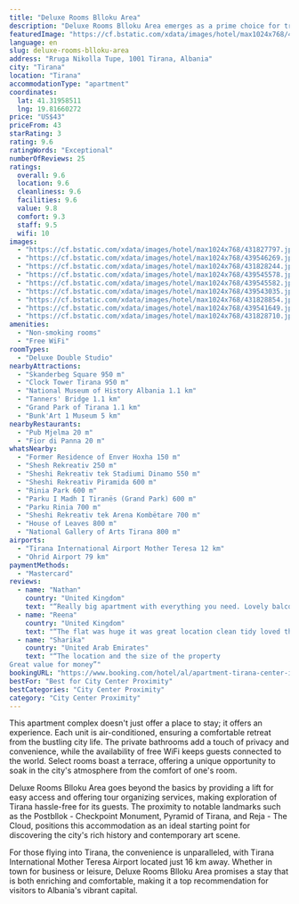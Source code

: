 ```yaml
---
title: "Deluxe Rooms Blloku Area"
description: "Deluxe Rooms Blloku Area emerges as a prime choice for travelers seeking a blend of comfort and convenience in the heart of Tirana."
featuredImage: "https://cf.bstatic.com/xdata/images/hotel/max1024x768/431827797.jpg?k=a6ded3fda46e433bc99623f69bb557e63e318f9d0594773500b0daeadc7e8d15&o=&hp=1"
language: en
slug: deluxe-rooms-blloku-area
address: "Rruga Nikolla Tupe, 1001 Tirana, Albania"
city: "Tirana"
location: "Tirana"
accommodationType: "apartment"
coordinates:
  lat: 41.31958511
  lng: 19.81660272
price: "US$43"
priceFrom: 43
starRating: 3
rating: 9.6
ratingWords: "Exceptional"
numberOfReviews: 25
ratings:
  overall: 9.6
  location: 9.6
  cleanliness: 9.6
  facilities: 9.6
  value: 9.8
  comfort: 9.3
  staff: 9.5
  wifi: 10
images:
  - "https://cf.bstatic.com/xdata/images/hotel/max1024x768/431827797.jpg?k=a6ded3fda46e433bc99623f69bb557e63e318f9d0594773500b0daeadc7e8d15&o=&hp=1"
  - "https://cf.bstatic.com/xdata/images/hotel/max1024x768/439546269.jpg?k=ff56bae829ce6eb1f714e2281f9d7604e8be0f1ebb39f113a9361dd637651f54&o=&hp=1"
  - "https://cf.bstatic.com/xdata/images/hotel/max1024x768/431828244.jpg?k=5002b51d0010ef0903edea2172e5c8f10e94d19c1fee7b264885c42cba18d04d&o=&hp=1"
  - "https://cf.bstatic.com/xdata/images/hotel/max1024x768/439545578.jpg?k=84c5b73d478ca896dab3f57d51f2706d23812b14851b25b834694773d7bb1b01&o=&hp=1"
  - "https://cf.bstatic.com/xdata/images/hotel/max1024x768/439545582.jpg?k=bdecf82fc3a370678ed74556a273012be7b2b330b07f9a8e05e779c956a88d44&o=&hp=1"
  - "https://cf.bstatic.com/xdata/images/hotel/max1024x768/439543035.jpg?k=3558610532805cc255fba7df43437fbeff1c4600d8818272ed56f48702b7e270&o=&hp=1"
  - "https://cf.bstatic.com/xdata/images/hotel/max1024x768/431828854.jpg?k=c8c70795077dccc9ffda16b1da7b2bff64e24b3e73622b5430d2657e33fd3064&o=&hp=1"
  - "https://cf.bstatic.com/xdata/images/hotel/max1024x768/439541649.jpg?k=661ba23eb362da2276d0207f81458921e4ed39b76b3d411200d0f194a8368a93&o=&hp=1"
  - "https://cf.bstatic.com/xdata/images/hotel/max1024x768/431828710.jpg?k=59f500fe7c71f474b0e8a04d88367c87810914599a5d21b97e13519545a12c23&o=&hp=1"
amenities:
  - "Non-smoking rooms"
  - "Free WiFi"
roomTypes:
  - "Deluxe Double Studio"
nearbyAttractions:
  - "Skanderbeg Square 950 m"
  - "Clock Tower Tirana 950 m"
  - "National Museum of History Albania 1.1 km"
  - "Tanners' Bridge 1.1 km"
  - "Grand Park of Tirana 1.1 km"
  - "Bunk'Art 1 Museum 5 km"
nearbyRestaurants:
  - "Pub Mjelma 20 m"
  - "Fior di Panna 20 m"
whatsNearby:
  - "Former Residence of Enver Hoxha 150 m"
  - "Shesh Rekreativ 250 m"
  - "Sheshi Rekreativ tek Stadiumi Dinamo 550 m"
  - "Sheshi Rekreativ Piramida 600 m"
  - "Rinia Park 600 m"
  - "Parku I Madh I Tiranës (Grand Park) 600 m"
  - "Parku Rinia 700 m"
  - "Sheshi Rekreativ tek Arena Kombëtare 700 m"
  - "House of Leaves 800 m"
  - "National Gallery of Arts Tirana 800 m"
airports:
  - "Tirana International Airport Mother Teresa 12 km"
  - "Ohrid Airport 79 km"
paymentMethods:
  - "Mastercard"
reviews:
  - name: "Nathan"
    country: "United Kingdom"
    text: "“Really big apartment with everything you need. Lovely balcony with a view too.”"
  - name: "Reena"
    country: "United Kingdom"
    text: "“The flat was huge it was great location clean tidy loved the ensuite and the area it was located.”"
  - name: "Sharika"
    country: "United Arab Emirates"
    text: "“The location and the size of the property
Great value for money”"
bookingURL: "https://www.booking.com/hotel/al/apartment-tirana-center-ish-blloku.en-gb.html?aid=8035640"
bestFor: "Best for City Center Proximity"
bestCategories: "City Center Proximity"
category: "City Center Proximity"
---
```


This apartment complex doesn't just offer a place to stay; it offers an experience. Each unit is air-conditioned, ensuring a comfortable retreat from the bustling city life. The private bathrooms add a touch of privacy and convenience, while the availability of free WiFi keeps guests connected to the world. Select rooms boast a terrace, offering a unique opportunity to soak in the city's atmosphere from the comfort of one's room.

Deluxe Rooms Blloku Area goes beyond the basics by providing a lift for easy access and offering tour organizing services, making exploration of Tirana hassle-free for its guests. The proximity to notable landmarks such as the Postbllok - Checkpoint Monument, Pyramid of Tirana, and Reja - The Cloud, positions this accommodation as an ideal starting point for discovering the city's rich history and contemporary art scene.

For those flying into Tirana, the convenience is unparalleled, with Tirana International Mother Teresa Airport located just 16 km away. Whether in town for business or leisure, Deluxe Rooms Blloku Area promises a stay that is both enriching and comfortable, making it a top recommendation for visitors to Albania's vibrant capital.